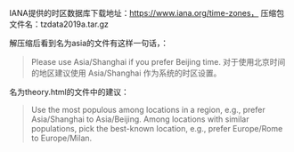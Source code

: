 IANA提供的时区数据库下载地址：https://www.iana.org/time-zones， 压缩包文件名：tzdata2019a.tar.gz

解压缩后看到名为asia的文件有这样一句话，：
> Please use Asia/Shanghai if you prefer Beijing time.
对于使用北京时间的地区建议使用 Asia/Shanghai 作为系统的时区设置。

名为theory.html的文件中的建议：
> Use the most populous among locations in a region, e.g., prefer Asia/Shanghai to Asia/Beijing. Among locations with similar populations, pick the best-known location, e.g., prefer Europe/Rome to Europe/Milan.
